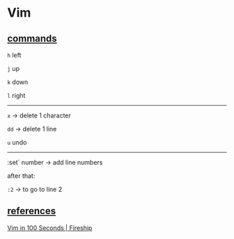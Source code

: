 # Vim

## [commands](https://github.com/CoderSales/Vim/blob/main/docs/commands.md)

`h` left

`j` up

`k` down

`l` right

_____

`x` -> delete 1 character



`dd` -> delete 1 line



`u` undo

____

:set` number -> add line numbers



after that:



`:2` -> to go to line 2

## [references](https://github.com/CoderSales/Vim/blob/main/docs/references.md)

[Vim in 100 Seconds | Fireship](https://youtu.be/-txKSRn0qeA?t=68)

